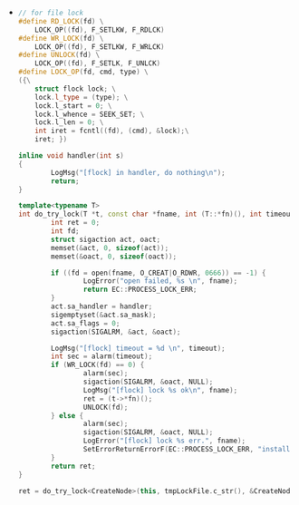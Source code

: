 - ```cpp
  // for file lock
  #define RD_LOCK(fd) \
      LOCK_OP((fd), F_SETLKW, F_RDLCK)
  #define WR_LOCK(fd) \
      LOCK_OP((fd), F_SETLKW, F_WRLCK)
  #define UNLOCK(fd) \
      LOCK_OP((fd), F_SETLK, F_UNLCK)
  #define LOCK_OP(fd, cmd, type) \
  ({\
      struct flock lock; \
      lock.l_type = (type); \
      lock.l_start = 0; \
      lock.l_whence = SEEK_SET; \
      lock.l_len = 0; \
      int iret = fcntl((fd), (cmd), &lock);\
      iret; })
  
  inline void handler(int s)
  {
          LogMsg("[flock] in handler, do nothing\n");
          return;
  }
  
  template<typename T>
  int do_try_lock(T *t, const char *fname, int (T::*fn)(), int timeout) {
          int ret = 0;
          int fd;
          struct sigaction act, oact;
          memset(&act, 0, sizeof(act));
          memset(&oact, 0, sizeof(oact));
  
          if ((fd = open(fname, O_CREAT|O_RDWR, 0666)) == -1) {
                  LogError("open failed, %s \n", fname);
                  return EC::PROCESS_LOCK_ERR;
          }
          act.sa_handler = handler;
          sigemptyset(&act.sa_mask);
          act.sa_flags = 0;
          sigaction(SIGALRM, &act, &oact);
  
          LogMsg("[flock] timeout = %d \n", timeout);
          int sec = alarm(timeout);
          if (WR_LOCK(fd) == 0) {
                  alarm(sec);
                  sigaction(SIGALRM, &oact, NULL);
                  LogMsg("[flock] lock %s ok\n", fname);
                  ret = (t->*fn)();
                  UNLOCK(fd);
          } else {
                  alarm(sec);
                  sigaction(SIGALRM, &oact, NULL);
                  LogError("[flock] lock %s err.", fname);
                  SetErrorReturnErrorF(EC::PROCESS_LOCK_ERR, "install base lock dev err");
          }
          return ret;
  }
  
  ret = do_try_lock<CreateNode>(this, tmpLockFile.c_str(), &CreateNode::do_install_base, timeout);
  ```